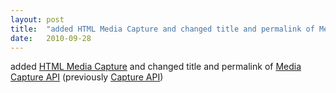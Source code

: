 ```yaml
---
layout: post
title:  "added HTML Media Capture and changed title and permalink of Media Capture API (previously Capture API)"
date:   2010-09-28
---
```


added <a href="http://www.w3.org/TR/html-media-capture/">HTML Media Capture</a> and changed title and permalink of <a href="http://www.w3.org/TR/media-capture-api/">Media Capture API</a> (previously <a href="http://www.w3.org/TR/capture-api/">Capture API</a>)